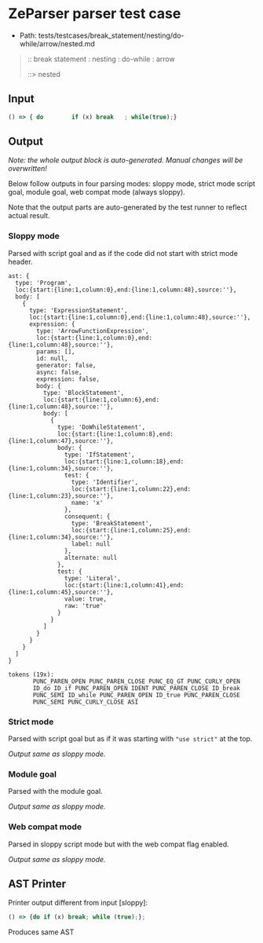 # ZeParser parser test case

- Path: tests/testcases/break_statement/nesting/do-while/arrow/nested.md

> :: break statement : nesting : do-while : arrow
>
> ::> nested

## Input

`````js
() => { do        if (x) break   ; while(true);}
`````

## Output

_Note: the whole output block is auto-generated. Manual changes will be overwritten!_

Below follow outputs in four parsing modes: sloppy mode, strict mode script goal, module goal, web compat mode (always sloppy).

Note that the output parts are auto-generated by the test runner to reflect actual result.

### Sloppy mode

Parsed with script goal and as if the code did not start with strict mode header.

`````
ast: {
  type: 'Program',
  loc:{start:{line:1,column:0},end:{line:1,column:48},source:''},
  body: [
    {
      type: 'ExpressionStatement',
      loc:{start:{line:1,column:0},end:{line:1,column:48},source:''},
      expression: {
        type: 'ArrowFunctionExpression',
        loc:{start:{line:1,column:0},end:{line:1,column:48},source:''},
        params: [],
        id: null,
        generator: false,
        async: false,
        expression: false,
        body: {
          type: 'BlockStatement',
          loc:{start:{line:1,column:6},end:{line:1,column:48},source:''},
          body: [
            {
              type: 'DoWhileStatement',
              loc:{start:{line:1,column:8},end:{line:1,column:47},source:''},
              body: {
                type: 'IfStatement',
                loc:{start:{line:1,column:18},end:{line:1,column:34},source:''},
                test: {
                  type: 'Identifier',
                  loc:{start:{line:1,column:22},end:{line:1,column:23},source:''},
                  name: 'x'
                },
                consequent: {
                  type: 'BreakStatement',
                  loc:{start:{line:1,column:25},end:{line:1,column:34},source:''},
                  label: null
                },
                alternate: null
              },
              test: {
                type: 'Literal',
                loc:{start:{line:1,column:41},end:{line:1,column:45},source:''},
                value: true,
                raw: 'true'
              }
            }
          ]
        }
      }
    }
  ]
}

tokens (19x):
       PUNC_PAREN_OPEN PUNC_PAREN_CLOSE PUNC_EQ_GT PUNC_CURLY_OPEN
       ID_do ID_if PUNC_PAREN_OPEN IDENT PUNC_PAREN_CLOSE ID_break
       PUNC_SEMI ID_while PUNC_PAREN_OPEN ID_true PUNC_PAREN_CLOSE
       PUNC_SEMI PUNC_CURLY_CLOSE ASI
`````

### Strict mode

Parsed with script goal but as if it was starting with `"use strict"` at the top.

_Output same as sloppy mode._

### Module goal

Parsed with the module goal.

_Output same as sloppy mode._

### Web compat mode

Parsed in sloppy script mode but with the web compat flag enabled.

_Output same as sloppy mode._

## AST Printer

Printer output different from input [sloppy]:

````js
() => {do if (x) break; while (true);};
````

Produces same AST
